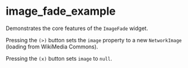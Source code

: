 # image_fade_example

Demonstrates the core features of the `ImageFade` widget.

Pressing the `(>)` button sets the `image` property to a new `NetworkImage` (loading from WikiMedia Commons).

Pressing the `(x)` button sets `image` to `null`.
